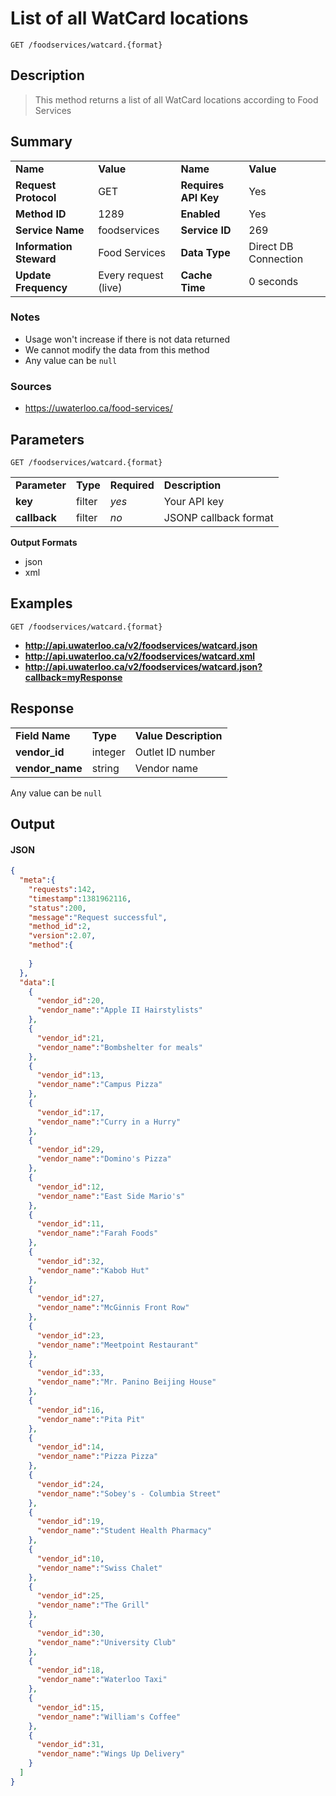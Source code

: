 # List of all WatCard locations

```
GET /foodservices/watcard.{format}
```

## Description

> This method returns a list of all WatCard locations according to Food Services

## Summary

<table>
  <tr>
    <td><b>Name</b></td>
    <td><b>Value</b></td>
    <td><b><b>Name</b></b></td>
    <td><b>Value</b></td>
  </tr>
  <tr>
    <td><b>Request Protocol</b></td>
    <td>GET</td>
    <td><b>Requires API Key</b></td>
    <td>Yes</td>
  </tr>
  <tr>
    <td><b>Method ID</b></td>
    <td>1289</td>
    <td><b>Enabled</b></td>
    <td>Yes</td>
  </tr>
  <tr>
    <td><b>Service Name</b></td>
    <td>foodservices</td>
    <td><b>Service ID</b></td>
    <td>269</td>
  </tr>
  <tr>
    <td><b>Information Steward</b></td>
    <td>Food Services</td>
    <td><b>Data Type</b></td>
    <td>Direct DB Connection</td>
  </tr>
  <tr>
    <td><b>Update Frequency</b></td>
    <td>Every request (live)</td>
    <td><b>Cache Time</b></td>
    <td>0 seconds</td>
  </tr>
</table>


### Notes

- Usage won't increase if there is not data returned
- We cannot modify the data from this method
- Any value can be `null`


### Sources

- https://uwaterloo.ca/food-services/


## Parameters

```
GET /foodservices/watcard.{format}
```

<table>
  <tr>
    <td><b>Parameter</b></td>
    <td><b>Type</b></td>
    <td><b><b>Required</b></b></td>
    <td><b>Description</b></td>
  </tr>
  <tr>
    <td><b>key</b></td>
    <td>filter</td>
    <td><i>yes</i></td>
    <td>Your API key</td>
  </tr>
  <tr>
    <td><b>callback</b></td>
    <td>filter</td>
    <td><i>no</i></td>
    <td>JSONP callback format</td>
  </tr>
</table>

**Output Formats**

- json
- xml


## Examples

```
GET /foodservices/watcard.{format}
```

- **http://api.uwaterloo.ca/v2/foodservices/watcard.json**
- **http://api.uwaterloo.ca/v2/foodservices/watcard.xml**
- **http://api.uwaterloo.ca/v2/foodservices/watcard.json?callback=myResponse**


## Response

<table>
  <tr>
    <td><b>Field Name</b></td>
    <td><b>Type</b></td>
    <td><b>Value Description</b></td>
  </tr>
  <tr>
    <td><b>vendor_id</b></td>
    <td>integer</td>
    <td>Outlet ID number</td>
  </tr>
  <tr>
    <td><b>vendor_name</b></td>
    <td>string</td>
    <td>Vendor name</td>
  </tr>
</table>


Any value can be `null`

## Output

#### JSON

```json
{
  "meta":{
    "requests":142,
    "timestamp":1381962116,
    "status":200,
    "message":"Request successful",
    "method_id":2,
    "version":2.07,
    "method":{
      
    }
  },
  "data":[
    {
      "vendor_id":20,
      "vendor_name":"Apple II Hairstylists"
    },
    {
      "vendor_id":21,
      "vendor_name":"Bombshelter for meals"
    },
    {
      "vendor_id":13,
      "vendor_name":"Campus Pizza"
    },
    {
      "vendor_id":17,
      "vendor_name":"Curry in a Hurry"
    },
    {
      "vendor_id":29,
      "vendor_name":"Domino's Pizza"
    },
    {
      "vendor_id":12,
      "vendor_name":"East Side Mario's"
    },
    {
      "vendor_id":11,
      "vendor_name":"Farah Foods"
    },
    {
      "vendor_id":32,
      "vendor_name":"Kabob Hut"
    },
    {
      "vendor_id":27,
      "vendor_name":"McGinnis Front Row"
    },
    {
      "vendor_id":23,
      "vendor_name":"Meetpoint Restaurant"
    },
    {
      "vendor_id":33,
      "vendor_name":"Mr. Panino Beijing House"
    },
    {
      "vendor_id":16,
      "vendor_name":"Pita Pit"
    },
    {
      "vendor_id":14,
      "vendor_name":"Pizza Pizza"
    },
    {
      "vendor_id":24,
      "vendor_name":"Sobey's - Columbia Street"
    },
    {
      "vendor_id":19,
      "vendor_name":"Student Health Pharmacy"
    },
    {
      "vendor_id":10,
      "vendor_name":"Swiss Chalet"
    },
    {
      "vendor_id":25,
      "vendor_name":"The Grill"
    },
    {
      "vendor_id":30,
      "vendor_name":"University Club"
    },
    {
      "vendor_id":18,
      "vendor_name":"Waterloo Taxi"
    },
    {
      "vendor_id":15,
      "vendor_name":"William's Coffee"
    },
    {
      "vendor_id":31,
      "vendor_name":"Wings Up Delivery"
    }
  ]
}
```

